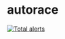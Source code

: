 # autorace

[![Total alerts](https://img.shields.io/lgtm/alerts/g/ker2x/autorace.svg?logo=lgtm&logoWidth=18)](https://lgtm.com/projects/g/ker2x/autorace/alerts/)
